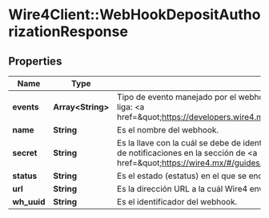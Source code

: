 # Wire4Client::WebHookDepositAuthorizationResponse

## Properties
Name | Type | Description | Notes
------------ | ------------- | ------------- | -------------
**events** | **Array&lt;String&gt;** | Tipo de evento manejado por el webhook, para mas referencia sobre los tipos de eventos soportados, revise la siguiente liga: &lt;a href&#x3D;\&quot;https://developers.wire4.mx/#section/Eventos\&quot;&gt;https://developers.wire4.mx/#section/Eventos.&lt;/a&gt; | [optional] 
**name** | **String** | Es el nombre del webhook. | [optional] 
**secret** | **String** | Es la llave con la cuál se debe de identificar que el webhook fue enviado por Wire4. Para mayor información revisar la guía de notificaciones en la sección de  &lt;a href&#x3D;\&quot;https://wire4.mx/#/guides/notificaciones\&quot;&gt;\&quot;Comprobación de firmas de Webhook\&quot;.&lt;/a&gt; | [optional] 
**status** | **String** | Es el estado (estatus) en el que se encuentra el webhook. | [optional] 
**url** | **String** | Es la dirección URL a la cuál Wire4 enviará las notificaciones cuando un evento ocurra. | [optional] 
**wh_uuid** | **String** |  Es el identificador del webhook. | [optional] 


